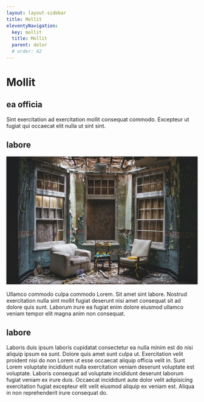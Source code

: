 ```yaml
---
layout: layout-sidebar
title: Mollit
eleventyNavigation:
  key: mollit
  title: Mollit
  parent: dolor
  # order: 42
---
```


# Mollit

## ea officia

Sint exercitation ad exercitation mollit consequat commodo. Excepteur ut fugiat qui occaecat elit nulla ut sint sint.

## labore

<img class="bordered" src="/static/images/bulksplash-blanccreative-L70wisn5Jfc.jpg" alt="bulksplash-blanccreative-L70wisn5Jfc.jpg" />

Ullamco commodo culpa commodo Lorem. Sit amet sint labore. Nostrud exercitation nulla sint mollit fugiat deserunt nisi amet consequat sit ad dolore quis sunt. Laborum irure ea fugiat enim dolore eiusmod ullamco veniam tempor elit magna anim non consequat.

## labore

Laboris duis ipsum laboris cupidatat consectetur ea nulla minim est do nisi aliquip ipsum ea sunt. Dolore quis amet sunt culpa ut. Exercitation velit proident nisi do non Lorem ut esse occaecat aliquip officia velit in. Sunt Lorem voluptate incididunt nulla exercitation veniam deserunt voluptate est voluptate. Laboris consequat ad voluptate incididunt deserunt laborum fugiat veniam ex irure duis. Occaecat incididunt aute dolor velit adipisicing exercitation fugiat excepteur elit velit eiusmod aliquip ex veniam est. Aliqua in non reprehenderit irure consequat do.

